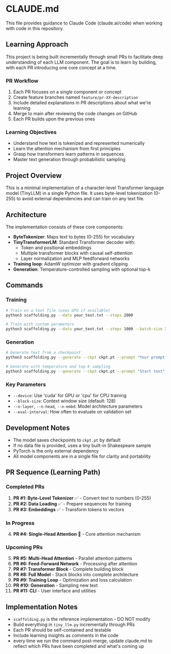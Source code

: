 # CLAUDE.md

This file provides guidance to Claude Code (claude.ai/code) when working with code in this repository.

## Learning Approach

This project is being built incrementally through small PRs to facilitate deep understanding of each LLM component. The goal is to learn by building, with each PR introducing one core concept at a time.

### PR Workflow
1. Each PR focuses on a single component or concept
2. Create feature branches named `feature/pr-XX-description` 
3. Include detailed explanations in PR descriptions about what we're learning
4. Merge to main after reviewing the code changes on GitHub
5. Each PR builds upon the previous ones

### Learning Objectives
- Understand how text is tokenized and represented numerically
- Learn the attention mechanism from first principles
- Grasp how transformers learn patterns in sequences
- Master text generation through probabilistic sampling

## Project Overview

This is a minimal implementation of a character-level Transformer language model (TinyLLM) in a single Python file. It uses byte-level tokenization (0-255) to avoid external dependencies and can train on any text file.

## Architecture

The implementation consists of these core components:
- **ByteTokenizer**: Maps text to bytes (0-255) for vocabulary
- **TinyTransformerLM**: Standard Transformer decoder with:
  - Token and positional embeddings
  - Multiple transformer blocks with causal self-attention
  - Layer normalization and MLP feedforward networks
- **Training loop**: AdamW optimizer with gradient clipping
- **Generation**: Temperature-controlled sampling with optional top-k

## Commands

### Training
```bash
# Train on a text file (uses GPU if available)
python3 scaffolding.py --data your_text.txt --steps 2000

# Train with custom parameters
python3 scaffolding.py --data your_text.txt --steps 1000 --batch-size 32 --n-layer 6 --n-head 8
```

### Generation
```bash
# Generate text from a checkpoint
python3 scaffolding.py --generate --ckpt ckpt.pt --prompt "Your prompt here" --max-new-tokens 300

# Generate with temperature and top-k sampling
python3 scaffolding.py --generate --ckpt ckpt.pt --prompt "Start text" --temperature 0.8 --top-k 40
```

### Key Parameters
- `--device`: Use 'cuda' for GPU or 'cpu' for CPU training
- `--block-size`: Context window size (default: 128)
- `--n-layer`, `--n-head`, `--n-embd`: Model architecture parameters
- `--eval-interval`: How often to evaluate on validation set

## Development Notes

- The model saves checkpoints to `ckpt.pt` by default
- If no data file is provided, uses a tiny built-in Shakespeare sample
- PyTorch is the only external dependency
- All model components are in a single file for clarity and portability

## PR Sequence (Learning Path)

### Completed PRs
1. **PR #1: Byte-Level Tokenizer** ✅ - Convert text to numbers (0-255)
2. **PR #2: Data Loading** ✅ - Prepare sequences for training
3. **PR #3: Embeddings** ✅ - Transform tokens to vectors

### In Progress
4. **PR #4: Single-Head Attention** 🚧 - Core attention mechanism

### Upcoming PRs
5. **PR #5: Multi-Head Attention** - Parallel attention patterns
6. **PR #6: Feed-Forward Network** - Processing after attention
7. **PR #7: Transformer Block** - Complete building block
8. **PR #8: Full Model** - Stack blocks into complete architecture
9. **PR #9: Training Loop** - Optimization and loss calculation
10. **PR #10: Generation** - Sampling new text
11. **PR #11: CLI** - User interface and utilities

## Implementation Notes

- `scaffolding.py` is the reference implementation - DO NOT modify
- Build everything in `tiny_llm.py` incrementally through PRs
- Each PR should be self-contained and testable
- Include learning insights as comments in the code
- every time we run the command post-merge, update claude.md to reflect which PRs have been completed and what's coming up